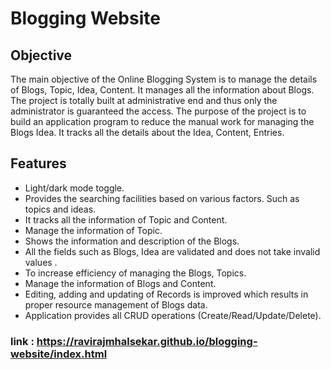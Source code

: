 
# Blogging Website


## Objective

The main objective of the Online Blogging System is to manage the details of Blogs, Topic, Idea, Content. It manages all the information about Blogs. The project is totally built at administrative end and thus only the administrator is guaranteed the access. The purpose of the project is to build an application program to reduce the manual work for managing the Blogs Idea. It tracks all the details about the Idea, Content, Entries.

## Features

- Light/dark mode toggle.
- Provides the searching facilities based on various factors. Such as topics and ideas.
- It tracks all the information of Topic and Content.
- Manage the information of Topic.
- Shows the information and description of the Blogs. 
- All the fields such as Blogs, Idea are validated and does not take invalid values .
- To increase efficiency of managing the Blogs, Topics.
- Manage the information of Blogs and Content. 
- Editing, adding and updating of Records is improved which results in proper resource management of Blogs data. 
- Application provides all CRUD operations (Create/Read/Update/Delete).

### link : https://ravirajmhalsekar.github.io/blogging-website/index.html
